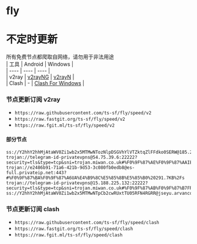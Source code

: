 # fly
# 不定时更新
所有免费节点都爬取自网络，请勿用于非法用途  
|  工具  | Android  | Windows  |  
|  ----  | ----   | ----  |  
| v2ray  | [v2rayNG](https://github.com/2dust/v2rayNG/releases) | [v2rayN](https://github.com/2dust/v2rayN/releases) |  
| Clash  | - | [Clash For Windows](https://github.com/2dust/clashN/releases) | 
  
### 节点更新订阅  v2ray
- `https://raw.githubusercontent.com/ts-sf/fly/speed/v2`  
- `https://raw.fastgit.org/ts-sf/fly/speed/v2`  
- `https://raw.fgit.ml/ts-sf/fly/speed/v2`  
#### 部分节点  
``` 
ss://Y2hhY2hhMjAtaWV0Zi1wb2x5MTMwNTozNlpDSGVhYlVTZktqZlFFdko0SERW@185.242.86.156:54170#%F0%9F%87%B7%F0%9F%87%BARU%E4%BF%84%E7%BD%97%E6%96%AF%20786.0KB%2Fs
trojan://telegram-id-privatevpns@54.75.39.6:22222?security=tls&type=tcp&sni=trojan.miwan.co.uk#%F0%9F%87%AE%F0%9F%87%AAIE%E7%88%B1%E5%B0%94%E5%85%B0%20627.9KB%2Fs
trojan://e2486b91-71a6-421b-9d53-3c080fb0edb8@es-full.privateip.net:443?#%F0%9F%87%BA%F0%9F%87%A6UA%E4%B9%8C%E5%85%8B%E5%85%B0%20291.7KB%2Fs
trojan://telegram-id-privatevpns@15.188.225.132:22222?security=tls&type=tcp&sni=trojan.miwan.co.uk#%F0%9F%87%AB%F0%9F%87%B7FR%E6%B3%95%E5%9B%BD%204.1MB%2Fs
ss://Y2hhY2hhMjAtaWV0Zi1wb2x5MTMwNTpCb2cwRUxtTU05RFN4RGRR@jseyu.arvancode.eu.Org:443#%F0%9F%87%BA%F0%9F%87%B8US%E7%BE%8E%E5%9B%BD3%201.4MB%2Fs
```
### 节点更新订阅  clash
- `https://raw.githubusercontent.com/ts-sf/fly/speed/clash`  
- `https://raw.fastgit.org/ts-sf/fly/speed/clash`  
- `https://raw.fgit.ml/ts-sf/fly/speed/clash`  


